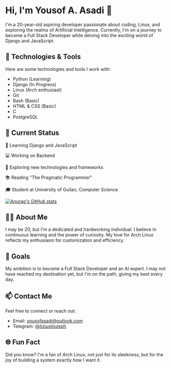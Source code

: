 # Hi, I'm Yousof A. Asadi 👋

I'm a 20-year-old aspiring developer passionate about coding, Linux, and exploring the realms of Artificial Intelligence. Currently, I'm on a journey to become a Full Stack Developer while delving into the exciting world of Django and JavaScript.

## 🔧 Technologies & Tools

Here are some technologies and tools I work with:

- Python (Learning)
- Django (In Progress)
- Linux (Arch enthusiast)
- Git
- Bash (Basic)
- HTML & CSS (Basic)
- C
- PostgreSQL


## 🌱 Current Status

🌱 Learning Django and JavaScript  

💻 Working on Backend

🤔 Exploring new technologies and frameworks  

📚 Reading "The Pragmatic Programmer"

🎓 Student at University of Guilan, Computer Science


[![Anurag's GitHub stats](https://github-readme-stats.vercel.app/api?username=Y-A-Asd&show_icons=true&theme=synthwave)](https://github.com/Y-A-Asd/github-readme-stats)



## 👨‍💻 About Me

I may be 20, but I'm a dedicated and hardworking individual. I believe in continuous learning and the power of curiosity. My love for Arch Linux reflects my enthusiasm for customization and efficiency.

## 🚀 Goals

My ambition is to become a Full Stack Developer and an AI expert. I may not have reached my destination yet, but I'm on the path, giving my best every day.

## 📫 Contact Me

Feel free to connect or reach out:

- Email: [yousofasadi@outlook.com](mailto:yousofasadi@outlook.com)
- Telegram: [@itzjustjozeph](https://t.me/itzjustjozeph)

## 🌐 Fun Fact

Did you know? I'm a fan of Arch Linux, not just for its sleekness, but for the joy of building a system exactly how I want it.
